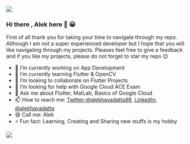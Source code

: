 <img src ="https://mainvibes.com/wp-content/uploads/2020/05/PROGRAMMER.jpg ">

### Hi there , Alek here 👋 :grinning:

First of all thank you for taking your time to navigate through my repo. Although I am not a super experienced developer but I hope that you will like navigating through my projects. Pleases feel free to give a feedback and if you like my projects, please do not forget to star my repo :wink:

- 🔭 I’m currently working on App Development
- 🌱 I’m currently learning Flutter & OpenCV
- 👯 I’m looking to collaborate on Flutter Projects
- 🤔 I’m looking for help with Google Cloud ACE Exam
- 💬 Ask me about Flutter, MatLab, Basics of Google Cloud
- 📫 How to reach me: 
[Twitter-@alekhayadatta99](https://twitter.com/alekhayadatta99), [LinkedIn: @alekhayadatta](https://www.linkedin.com/in/alekhayadatta/)
- 😄 Call me: Alek
- ⚡ Fun fact: Learning, Creating and Sharing new stuffs is my hobby

<img src ="https://github-readme-stats.vercel.app/api?username=alekhaya99&&show_icons=true&title_color=ffffff&icon_color=bb2acf&text_color=daf7dc&bg_color=4A306D ">
